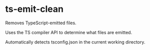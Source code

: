 # ts-emit-clean

Removes TypeScript-emitted files.

Uses the TS compiler API to determine what files are emitted.

Automatically detects tsconfig.json in the current working directory.
